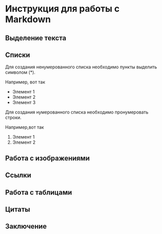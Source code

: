 # Инструкция для работы с Markdown

## Выделение текста

## Списки

Для создания ненумерованного списка необходимо пункты выделить символом (*). 

Например, вот так
* Элемент 1
* Элемент 2
* Элемент 3

Для создания нумерованного списка необходимо пронумеровать строки. 

Например,вот так
1. Элемент 1
2. Элемент 2

## Работа с изображениями

## Ссылки

## Работа с таблицами

## Цитаты

## Заключение

